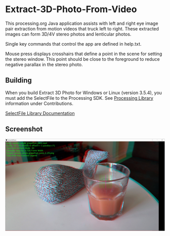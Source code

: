 # Extract-3D-Photo-From-Video
This processing.org Java application assists with left and right eye image pair extraction from motion videos that truck left to right. These extracted images can form 3D/4V stereo photos and lenticular photos.
 
Single key commands that control the app are defined in help.txt.

Mouse press displays crosshairs that define a point in the scene for setting the stereo window. This point should be close to the foreground to reduce negative parallax in the stereo photo.

## Building 
When you build Extract 3D Photo for Windows or Linux (version 3.5.4), you must add the SelectFile to the Processing SDK. See [Processing Library](https://processing.org/reference/libraries/) information under Contributions.

[SelectFile Library Documentation](https://andrusiv.com/android-select-file/)

## Screenshot

![Analog screenshot](screenshots/screenshot_anaglyph.jpg)

